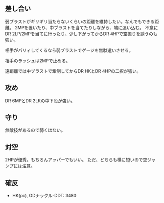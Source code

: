 ## 差し合い

弱ブラストがギリギリ当たらないくらいの距離を維持したい。なんでもできる距離。
2MPを置いたり、中ブラストを当てたりしながら、端に追い込む。
不意にDR 2LP/2MPを当てに行ったり、少し下がってからDR 4HPで空振りを誘うのも強い。

相手がパリィしてくるなら弱ブラストでゲージを無駄遣いさせる。

相手のラッシュは2MPで止める。

遠距離では中ブラストで牽制してからDR HKとDR 4HPの二択が強い。

## 攻め

DR 6MPとDR 2LKの中下段が強い。

## 守り

無敵技があるので弱くはない。

## 対空

2HPが優秀。もちろんアッパーでもいい。
ただ、どちらも横に短いので空ジャンプには注意。

## 確反

- HK(pc), ODナックル-DDT: 3480
